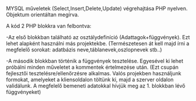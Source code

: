 MYSQL műveletek (Select,Insert,Delete,Update) végrehajtása PHP nyelven. Objektum orientáltan megírva.

A kód 2 PHP blokkra van felbontva:

-Az első blokkban található az osztálydefiníció (Adattagok+függvények). Ezt lehet alapként használni más projektekbe. 
(Természetesen át kell majd írni a megfelelő sorokat: adatbázis neve,táblanevek,oszlopnevek stb..)
  
-A második blokkban történik a függvények tesztelése. Egyesével ki lehet próbálni minden műveletet a kommentek értelmezése után.
(Ezt csupán fejlesztői tesztelésre/ellenőrzésre alkalmas. Valós projekben használjunk formokat, amelyeket a kliensoldalon
töltünk ki, majd a szerver oldalon validálunk. A megfelelő bemeneti adatokkal hívjük meg az 1. blokkban lévő függvényeket)

